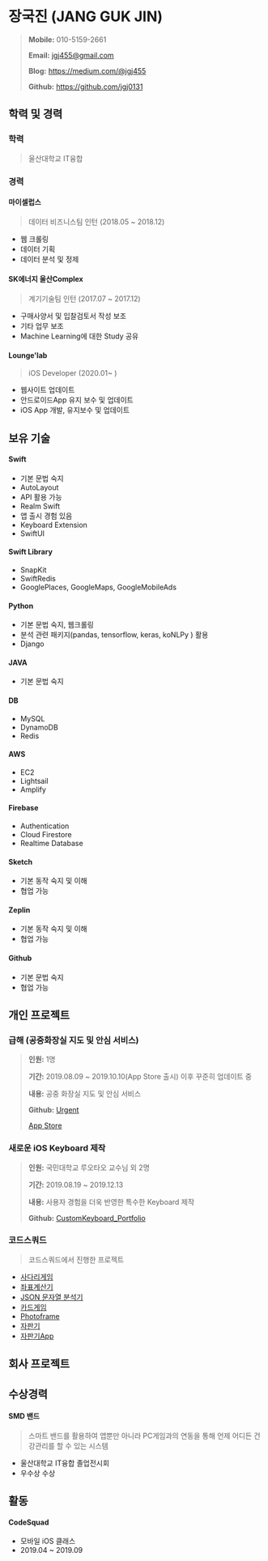 # 장국진 (JANG GUK JIN)

> **Mobile:** 010-5159-2661
>
> **Email:** jgj455@gmail.com
>
> **Blog:** https://medium.com/@jgj455
>
> **Github:** https://github.com/jgj0131

## 학력 및 경력

### 학력

> 울산대학교 IT융합

### 경력

#### 마이셀럽스

> 데이터 비즈니스팀 인턴 (2018.05 ~ 2018.12)

- 웹 크롤링
- 데이터 기획
- 데이터 분석 및 정제

#### SK에너지 울산Complex

> 계기기술팀 인턴 (2017.07 ~ 2017.12)

- 구매사양서 및 입찰검토서 작성 보조
- 기타 업무 보조
- Machine Learning에 대한 Study 공유

#### Lounge'lab

> iOS Developer (2020.01~ )

- 웹사이트 업데이트
- 안드로이드App 유지 보수 및 업데이트
- iOS App 개발, 유지보수 및 업데이트

## 보유 기술

#### Swift

- 기본 문법 숙지
- AutoLayout
- API 활용 가능
- Realm Swift
- 앱 출시 경험 있음
- Keyboard Extension
- SwiftUI

#### Swift Library

- SnapKit
- SwiftRedis
- GooglePlaces, GoogleMaps, GoogleMobileAds

#### Python

- 기본 문법 숙지, 웹크롤링
- 분석 관련 패키지(pandas, tensorflow, keras, koNLPy ) 활용
- Django

#### JAVA

- 기본 문법 숙지

#### DB

- MySQL
- DynamoDB
- Redis

#### AWS

- EC2
- Lightsail
- Amplify

#### Firebase

- Authentication
- Cloud Firestore
- Realtime Database

#### Sketch

- 기본 동작 숙지 및 이해
- 협업 가능

#### Zeplin

- 기본 동작 숙지 및 이해
- 협업 가능

#### Github

- 기본 문법 숙지
- 협업 가능

## 개인 프로젝트

### 급해 (공중화장실 지도 및 안심 서비스)

> **인원:** 1명
>
> **기간:** 2019.08.09 ~ 2019.10.10(App Store 출시) 이후 꾸준히 업데이트 중
>
> **내용:** 공중 화장실 지도 및 안심 서비스
>
> **Github:** [Urgent](https://github.com/jgj0131/Urgent)
>
> [App Store](https://apps.apple.com/kr/app/%EA%B8%89%ED%95%B4/id1482602320?l=en)

### 새로운 iOS Keyboard 제작

> **인원:** 국민대학교 루오타오 교수님 외 2명
>
> **기간:** 2019.08.19 ~ 2019.12.13
>
> **내용:** 사용자 경험을 더욱 반영한 특수한 Keyboard 제작
>
> **Github:** [CustomKeyboard_Portfolio](https://github.com/jgj0131/CustomKeyboard_Portfolio)

### 코드스쿼드

> 코드스쿼드에서 진행한 프로젝트

- [사다리게임](https://github.com/jgj0131/swift-laddergame)
- [좌표계산기](https://github.com/jgj0131/swift-coordinate)
- [JSON 문자열 분석기](https://github.com/jgj0131/swift-jsonparser)
- [카드게임](https://github.com/jgj0131/swift-cardgame)
- [Photoframe](https://github.com/jgj0131/swift-photoframe)
- [자판기](https://github.com/jgj0131/swift-vendingmachine)
- [자판기App](https://github.com/jgj0131/swift-vendingmachineapp)

## 회사 프로젝트



## 수상경력

#### SMD 밴드

> 스마트 밴드를 활용하여 앱뿐만 아니라 PC게임과의 연동을 통해 언제 어디든 건강관리를 할 수 있는 시스템

- 울산대학교 IT융합 졸업전시회
- 우수상 수상

## 활동

#### CodeSquad

- 모바일 iOS 클래스
- 2019.04 ~ 2019.09

